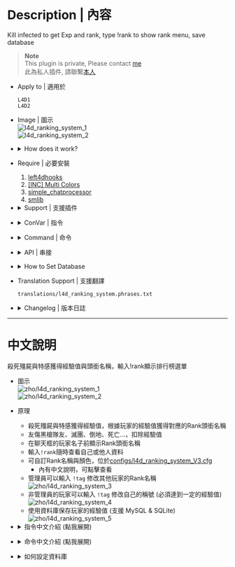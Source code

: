 # Description | 內容
Kill infected to get Exp and rank, type !rank to show rank menu, save database

> __Note__ <br/>
This plugin is private, Please contact [me](https://github.com/fbef0102/Game-Private_Plugin#私人插件列表-private-plugins-list)<br/>
此為私人插件, 請聯繫[本人](https://github.com/fbef0102/Game-Private_Plugin#私人插件列表-private-plugins-list)

* Apply to | 適用於
	```
	L4D1
	L4D2
	```

* Image | 圖示
	<br/>![l4d_ranking_system_1](image/l4d_ranking_system_1.jpg)
	<br/>![l4d_ranking_system_2](image/l4d_ranking_system_2.jpg)

* <details><summary>How does it work?</summary>

	* Kill common infected, tank, witch, and special infected to get exp, and save exp in database
	* Lose exp if incap, die, or friendy fire...
	* Type ```!rank``` to see your statistics
	* Give different rank tag based on exp
	* Add rank tag to player name in chatbox
	* Admin can type ```!tag``` to change other player's tag name
	<br/>![l4d_ranking_system_3](image/l4d_ranking_system_3.jpg)
	* Non-Admin players can type ```!tag``` to change tag name (if enough exp)
	<br/>![l4d_ranking_system_4](image/l4d_ranking_system_4.jpg)
	* You can modify rank title and color in [configs/l4d_ranking_system.cfg](configs/l4d_ranking_system.cfg)
	* Save Database (MySQL & SQLite supported)
	<br/>![l4d_ranking_system_5](image/l4d_ranking_system_5.jpg)
</details>

* Require | 必要安裝
	1. [left4dhooks](https://forums.alliedmods.net/showthread.php?t=321696)
	2. [[INC] Multi Colors](https://github.com/fbef0102/L4D1_2-Plugins/releases/tag/Multi-Colors)
	3. [simple_chatprocessor](https://github.com/fbef0102/Sourcemod-Plugins/tree/main/simple_chatprocessor)
	4. [smlib](https://github.com/fbef0102/L4D1_2-Plugins/releases/tag/smlib-Colors)

* <details><summary>Support | 支援插件</summary>

	1. [readyup](/L4D_插件/Server_伺服器/readyup): Display rank hud while hide readyup hud
		* readyup顯示期間不會被rank面板擋住
	2. [l4d2_skill_detect](https://github.com/fbef0102/L4D1_2-Plugins/tree/master/l4d2_skill_detect): Skeet hunter, jockey or level charger to get more exp
		* 人類透過花式技巧殺死特感可以獲得更多經驗值
	3. [simple-chatcolors](/Source_插件/Fun_娛樂/simple-chatcolors): Support chat color
		* 修改聊天窗口的對話顏色，可以與Rank稱號一起顯示
</details>

* <details><summary>ConVar | 指令</summary>

	* cfg/sourcemod/l4d_ranking_system.cfg
		```php
		// 0=Plugin off, 1=Plugin on.
		l4d_ranking_system_allow "1"

		// Numbers of real survivor + infected player require to active this plugin.
		l4d_ranking_system_player_require "2"

		// Database to save ranking system. (MySQL & SQLite supported)
		l4d_ranking_system_database "rank"

		// Giving exp for killing a smoker (0=off)
		l4d_ranking_system_smoker_killed "5"

		// Giving exp for killing a boomer (0=off)
		l4d_ranking_system_boomer_killed "3"

		// Giving exp for killing a hunter (0=off)
		l4d_ranking_system_hunter_killed "4"
		
		// Giving exp if skeet a hunter (0=off)
		// need to install l4d2_skill_detect by Harry
		l4d_ranking_system_hunter_skeeted "8"

		// Giving exp for killing a jockey (0=off)
		l4d_ranking_system_jockey_killed "6"

		// Giving exp if skeet a jockey (0=off)
		// need to install l4d2_skill_detect by Harry
		l4d_ranking_system_jockey_skeeted "12"

		// Giving exp for killing a charger (0=off)
		l4d_ranking_system_charger_killed "7"

		// Giving exp if level a charger (0=off)
		// need to install l4d2_skill_detect by Harry
		l4d_ranking_system_charger_leveled "14"

		// Giving exp for killing a spitter (0=off)
		l4d_ranking_system_spitter_killed "3"

		// Giving exp for killing a witch (0=off)
		l4d_ranking_system_witch_killed "100"

		// Giving exp for killing a tank (0=off)
		l4d_ranking_system_tank_killed "30"
		
		// Giving exp for killing a zombie (0=off)
		l4d_ranking_system_zombie_killed "1"

		// Notify message when kill 1=Smoker, 2=Boomer, 4=Hunter, 8=Spitter, 16=Jockey, 32=Charger, 64=Tank, 128=Witch, 256=CI. Add numbers together (0=Off, 511=All)
		l4d_ranking_system_zombie_notify_flag "1"

		// Notify message whe 1=Join server, 2=left server, 4=join survivor team. Add numbers together (0=Off, 7=All)
		l4d_ranking_system_join_leave_notify_flag "1"

		// If 1, add rank title to player name in chatbox (0=off)
		l4d_ranking_system_rank_display "1"

		// How many top rank players to display in 'Top Players' menu
		l4d_ranking_system_top_rank_numbers "10"

		// If 1, Display your rank panel when join server
		l4d_ranking_system_join_server_display "1"

		// Lose exp when survivors wipe out (mission lost). (0=off)
		l4d_ranking_system_survivor_mission_lost "50"

		// Lose exp when incap. (0=off)
		l4d_ranking_system_survivor_incap "50"

		// Lose exp when die. (0=off)
		l4d_ranking_system_survivor_death "50"

		// Lose exp if friendly fire-kill teammate. (0=off)
		l4d_ranking_system_survivor_ff_kill "200"

		// Lose exp multiplier if firendly fire damage. (0=off)
		l4d_ranking_system_survivor_ff_multi "2.0"

		// Players with these flags have access to use command to change other player's rank title. type !tag to open menu (Empty = Everyone, -1: Nobody)
		l4d_ranking_system_custom_tag_access_flag "z"

		// No access players can use command to change his own rank title if exp over this value. type !tag to change (0=off)
		l4d_ranking_system_custom_tag_exp_threshold "800000"
		```
</details>

* <details><summary>Command | 命令</summary>

	* **Open Rank System Menu**
		```php
		sm_rank
		sm_rankmenu
		```

	* **(Admin) Open menu to change other player's rank title manually**
	* **(No-Admin) Set or Remove custom rank title**
		```php
		sm_tag
		```

	* **(Server) Set player's rank title manually**
		```php
		sm_tag <player name> <tag>
		```

	* **(Server) Remove player's custom rank title**
		```php
		sm_tag <player name>
		```
</details>

* <details><summary>API | 串接</summary>

	* [l4d_ranking_system.inc](scripting/include/l4d_ranking_system.inc)
		```php
		library name: l4d_ranking_system
		```
</details>

* <details><summary>How to Set Database</summary>

	* Choose one of the following method
		1. MySQL: Database across server, set ConVar ```l4d_ranking_system_database "rank"``` and write the following in ```sourcemod/configs/databases.cfg```
			```php
			// There would a data table named "Ranking_System_V3" in database
			"rank"
			{
				"driver"			"mysql"
				"host"				"x.x.x.x"
				"database"			"yourdatabase"
				"user"				"youruser"
				"pass"				"yourpass"
				"port"				"yourport"
			}
			```

		2. SQLite: Local Database, set ConVar ```l4d_ranking_system_database "rank"``` and write the following in ```sourcemod/configs/databases.cfg```
			```php
			// There would be a file created: sourcemod/data/sqlite/rank_system.sq3
			"rank"
			{
				"driver"			"sqlite"
				"database"			"rank_system"
			}
			```
</details>

* Translation Support | 支援翻譯
	```
	translations/l4d_ranking_system.phrases.txt
	```

* <details><summary>Changelog | 版本日誌</summary>

	* v1.9h (2025-6-21)
		* Add cmd
		* Update translation

	* v1.8h (2025-3-5)
		* Require simple_chatprocessor
		* Add translation support
		* Add more exp
		* Custom rank title
		* Add colors for rank title
		* Update cvars, config
		* Update database

	* v1.8 (2024-2-28)
		* Replace OnClientPutInServer with OnClientPostAdminCheck to fix client can't load data from database

	* v1.7 (2024-1-20)
		* Compatible with simple-chatcolors by harry
		* Add API

	* v1.6 (2023-11-5)
		* Require simple_chatprocessor & smlib

	* v1.5 (2023-5-9)
		* Add rank title to player name

	* v1.4 (2023-4-28)
		* Optimize Code

	* v1.3 (2023-1-16)
		* Add 
			1. number of SI kills
			2. number of Witch kills
			3. number of CI Kills
			4. number of Tank Kills
			5. number of SI headshots
			6. number of CI headshots
			7. and how long player playing on this server start from joined date


	* v1.2 (2022-12-23)
		* Show rank hud when new player joins and new round starts

	* v1.1
		* Supporty MySQL and Local-SQLite

	* v1.0
		* Initial Release
</details>

- - - -
# 中文說明
殺死殭屍與特感獲得經驗值與頭銜名稱，輸入!rank顯示排行榜選單

* 圖示
	<br/>![zho/l4d_ranking_system_1](image/zho/l4d_ranking_system_1.jpg)
	<br/>![zho/l4d_ranking_system_2](image/zho/l4d_ranking_system_2.jpg)

* 原理
	* 殺死殭屍與特感獲得經驗值，根據玩家的經驗值獲得對應的Rank頭銜名稱
	* 友傷黑槍隊友、滅團、倒地、死亡...，扣除經驗值
	* 在聊天框的玩家名子前顯示Rank頭銜名稱
	* 輸入```!rank```隨時查看自己或他人資料
	* 可自訂Rank名稱與顏色，位於[configs/l4d_ranking_system_V3.cfg](configs/l4d_ranking_system_V3.cfg)
		* 內有中文說明，可點擊查看
	* 管理員可以輸入 ```!tag``` 修改其他玩家的Rank名稱
	<br/>![zho/l4d_ranking_system_3](image/zho/l4d_ranking_system_3.jpg)
	* 非管理員的玩家可以輸入 ```!tag``` 修改自己的稱號 (必須達到一定的經驗值)
	<br/>![zho/l4d_ranking_system_4](image/zho/l4d_ranking_system_4.jpg)
	* 使用資料庫保存玩家的經驗值 (支援 MySQL & SQLite)
	<br/>![zho/l4d_ranking_system_5](image/zho/l4d_ranking_system_5.jpg)

* <details><summary>指令中文介紹 (點我展開)</summary>

	* cfg/sourcemod/l4d_ranking_system.cfg
		```php
		// 0=插件關閉, 1=插件開啟.
		l4d_ranking_system_allow "1"

		// 至少需要X位真人玩家在倖存者與特感隊伍才能獲得經驗值.
		l4d_ranking_system_player_require "2"

		// 儲存經驗值、稱號、排行系統的資料庫設定. (支援 MySQL & SQLite)
		l4d_ranking_system_database "rank"

		// 殺死Smoker所獲得的經驗值 (0=關閉)
		l4d_ranking_system_smoker_killed "5"

		// 殺死Boomer所獲得的經驗值 (0=關閉)
		l4d_ranking_system_boomer_illed "3"

		// 殺死Hunter所獲得的經驗值 (0=關閉)
		l4d_ranking_system_hunter_killed "4"

		// 空爆Hunter所獲得的戰力值 (0=關閉)
		// 需安裝插件l4d2_skill_detect by Harry
		l4d_ranking_system_hunter_skeeted "8"

		// 殺死Jockey所獲得的經驗值 (0=關閉)
		l4d_ranking_system_jockey_killed "6"

		// 空爆Jockey所獲得的戰力值 (0=關閉)
		// 需安裝插件l4d2_skill_detect by Harry
		l4d_ranking_system_jockey_skeeted "12"

		// 殺死Charger所獲得的經驗值 (0=關閉)
		l4d_ranking_system_charger_killed "7"

		// 秒殺衝鋒的Charger所獲得的戰力值 (0=關閉)
		// 需安裝插件l4d2_skill_detect by Harry
		l4d_ranking_system_charger_leveled "14"

		// 殺死Spitter所獲得的經驗值 (0=關閉)
		l4d_ranking_system_spitter_killed "3"

		// 殺死Witch所獲得的經驗值 (0=關閉)
		l4d_ranking_system_witch_killed "100"

		// 殺死Tank所獲得的經驗值 (0=關閉)
		l4d_ranking_system_tank_killed "30"

		// 殺死普通感染者所獲得的經驗值 (0=關閉)
		l4d_ranking_system_zombie_killed "1"

		// 當殺死 1=Smoker, 2=Boomer, 4=Hunter, 8=Spitter, 16=Jockey, 32=Charger, 64=Tank, 128=Witch, 256=普通感染者時 提示獲得經驗值. 數字相加起來 (0=關閉提示, 511=全部)
		l4d_ranking_system_zombie_notify_flag "511"

		// 當玩家 1=連線進服後, 2=離開伺服器時, 4=加入倖存者時 提示所有人該玩家的排名. 數字相加起來 (0=關閉提示, 7=全部)
		l4d_ranking_system_join_leave_notify_flag "7"

		// 玩家在聊天室框聊天時，1=玩家名稱會加上稱號，0=玩家名稱不加稱號
		l4d_ranking_system_rank_display_name "1"

		// '經驗排行榜' 顯示多少個排名玩家?
		l4d_ranking_system_top_rank_numbers "200"

		// 為1時，玩家進來後自動顯示Rank面板
		l4d_ranking_system_join_display_hud "1"

		// 團滅損失XX經驗值. (0=關閉)
		l4d_ranking_system_survivor_mission_lost "50"

		// 倖存者倒地損失XX經驗值. (0=關閉)
		l4d_ranking_system_survivor_incap "50"

		// 倖存者死亡損失XX經驗值. (0=關閉)
		l4d_ranking_system_survivor_death "50"

		// 友傷黑死隊友損失XX經驗值. (0=關閉)
		l4d_ranking_system_survivor_ff_kill "200"

		// 倖存者攻擊隊友損失友傷乘上X倍的經驗值. (0=關閉)
		l4d_ranking_system_survivor_ff_multi "2"

		// 擁有這權限的管理員可以自訂稱號或幫別人取稱號，使用!tag打開菜單 (留空 = Everyone, -1: Nobody)
		l4d_ranking_system_custom_tag_access_flag "z"

		// 沒有權限的玩家，如果經驗值達到此數值可以自訂稱號，使用!tag (0=沒有權限的玩家永遠不能改稱號)
		l4d_ranking_system_custom_tag_exp_threshold "800000"
		```
</details>

* <details><summary>命令中文介紹 (點我展開)</summary>

	* **打開 Rank System 選單**
		```php
		sm_rank
		sm_rankmenu
		sm_rk
		```

	* **(管理員) 修改其他人的Rank稱號**
	* **(非管理員的玩家) 修改自己的Rank稱號**
		```php
		sm_tag
		```

	* **(伺服器後台) 設置玩家的Rank稱號**
		```php
		sm_tag <player name> <tag>
		```

	* **(伺服器後台) 移除玩家的Rank稱號**
		```php
		sm_tag <player name>
		```
</details>

* <details><summary>如何設定資料庫</summary>

	* 以下方法二選一
		1. MySQL: 支援跨伺服器儲值，設定指令 ```l4d_ranking_system_database "rank"```，然後設定文件 ```sourcemod/configs/databases.cfg```
			```php
			// 資料庫中自動創建表格，名稱是 "Ranking_System_V3"
			"rank"
			{
				"driver"			"mysql"
				"host"				"x.x.x.x"
				"database"			"yourdatabase"
				"user"				"youruser"
				"pass"				"yourpass"
				"port"				"yourport"
			}
			```
			
		2. SQLite: 本地資料庫儲值，設定指令 ```l4d_ranking_system_database "rank"```，然後設定文件 ```sourcemod/configs/databases.cfg```
			```php
			// 自動創建檔案: sourcemod/data/sqlite/rank_system.sq3
			"rank"
			{
				"driver"			"sqlite"
				"database"			"rank_system"
			}
			```
</details>